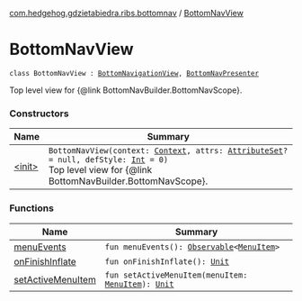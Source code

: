 [com.hedgehog.gdzietabiedra.ribs.bottomnav](../index.md) / [BottomNavView](./index.md)

# BottomNavView

`class BottomNavView : `[`BottomNavigationView`](https://developer.android.com/reference/android/support/design/widget/BottomNavigationView.html)`, `[`BottomNavPresenter`](../-bottom-nav-interactor/-bottom-nav-presenter/index.md)

Top level view for {@link BottomNavBuilder.BottomNavScope}.

### Constructors

| Name | Summary |
|---|---|
| [&lt;init&gt;](-init-.md) | `BottomNavView(context: `[`Context`](https://developer.android.com/reference/android/content/Context.html)`, attrs: `[`AttributeSet`](https://developer.android.com/reference/android/util/AttributeSet.html)`? = null, defStyle: `[`Int`](https://kotlinlang.org/api/latest/jvm/stdlib/kotlin/-int/index.html)` = 0)`<br>Top level view for {@link BottomNavBuilder.BottomNavScope}. |

### Functions

| Name | Summary |
|---|---|
| [menuEvents](menu-events.md) | `fun menuEvents(): `[`Observable`](http://reactivex.io/RxJava/javadoc/io/reactivex/Observable.html)`<`[`MenuItem`](../-menu-item/index.md)`>` |
| [onFinishInflate](on-finish-inflate.md) | `fun onFinishInflate(): `[`Unit`](https://kotlinlang.org/api/latest/jvm/stdlib/kotlin/-unit/index.html) |
| [setActiveMenuItem](set-active-menu-item.md) | `fun setActiveMenuItem(menuItem: `[`MenuItem`](../-menu-item/index.md)`): `[`Unit`](https://kotlinlang.org/api/latest/jvm/stdlib/kotlin/-unit/index.html) |
